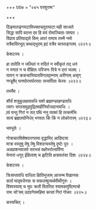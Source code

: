 +++
title = "०४५ परशुरामः"

+++


दिङ्मातङ्गघटाविभक्तचतुराघाटा मही साध्यते  
सिद्धा सापि वदन्त एव हि वयं रोमाञ्चिताः पश्यत ।  
विप्राय प्रतिपाद्यते किम् अपरं रामाय तस्मै नमो  
यत्रैवाविरभूत् कथाद्भुतम् इदं यत्रैव चास्तङ्गतम् ॥२२१॥  


केशटस्य ।  


हा तातेति न जल्पितं न रुदितं न स्वीकृतं तद् धनं  
न स्नातं न च वीक्षितः परिजनः पित्रे न दत्तं जलम् ।  
यावन् न क्रकचाभिघातविगलद्दाम्नाम् अरीणाम् असृग्  
गण्डूषैर् घनघोरघर्घररवाः सन्तर्पिताः फेरवः ॥२२२॥  


तस्यैव ।  


शौर्यं शत्रुकुलक्षयावधि यशो ब्रह्माण्डखण्डावधि  
त्यागः सप्तसमुद्रमुद्रितमहीनिर्वाजदानावधिः ।  
व्र्यं यन्तु गिरां न तत् पथि ननु व्यक्तं हि तत्कर्मभिः   
सत्यं ब्रह्मतपोनिधेर् भगवतः किं किं न लोकोत्तरम् ॥२२३॥  


भवभूतेः ।  


गोत्राचारविशेषपारगतया वृद्धाभिर् आदिष्टया  
मात्रा वस्तुषु तेषु तेषु विशदन्यस्तेषु दृष्टेः पुरः ।  
अन्नप्राशनवासरे सरभसं वक्षोभरोत्सर्पिणा   
येनात्तं धनुर् ईक्षिताश् च झटिति क्षत्रावतंसा दिशः ॥२२४॥  


केशटस्य ।  


त्रिःसप्तावधि वाधिता क्षितिभुजाम् आजन्म वैखानसः   
कर्ता मातृवधैनसः स सकलश्रुत्यर्थवीथीगुरुः ।  
विश्वस्याश् च भुवः क्रतौ वितरिता श्यामकमुष्टिम्पचो  
रामः सो’यम् उदग्रगेयमहिमा कासां गिरां गोचरः ॥२२५॥  


कस्यचित् ।  


